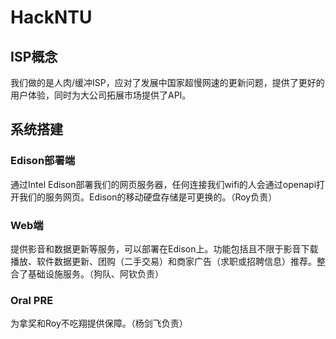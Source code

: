 # HackNTU

## ISP概念
我们做的是人肉/缓冲ISP，应对了发展中国家超慢网速的更新问题，提供了更好的用户体验，同时为大公司拓展市场提供了API。

## 系统搭建
### Edison部署端
通过Intel Edison部署我们的网页服务器，任何连接我们wifi的人会通过openapi打开我们的服务网页。Edison的移动硬盘存储是可更换的。（Roy负责）

### Web端
提供影音和数据更新等服务，可以部署在Edison上。功能包括且不限于影音下载播放、软件数据更新、团购（二手交易）和商家广告（求职或招聘信息）推荐。整合了基础设施服务。（狗队、阿钦负责）

### Oral PRE
为拿奖和Roy不吃翔提供保障。（杨剑飞负责）
